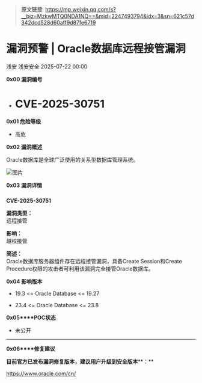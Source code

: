 > **原文链接**: https://mp.weixin.qq.com/s?__biz=MzkwMTQ0NDA1NQ==&mid=2247493794&idx=3&sn=621c57d342dcd528d60aff9d87fe6719

#  漏洞预警 | Oracle数据库远程接管漏洞  
浅安  浅安安全   2025-07-22 00:00  
  
**0x00 漏洞编号**  
- # CVE-2025-30751  
  
**0x01 危险等级**  
- 高危  
  
**0x02 漏洞概述**  
  
Oracle数据库是全球广泛使用的关系型数据库管理系统。  
  
![图片](https://mmbiz.qpic.cn/sz_mmbiz_png/7stTqD182SVjdb8W7T5YIrddGeQMLUBTXbxfZXlfOKXWTLDDbHJlEslX5e6xKhdokgiccSG2ibPY1uNib5wFzVicEg/640?wx_fmt=png&from=appmsg&wxfrom=5&wx_lazy=1&wx_co=1&tp=webp "")  
  
**0x03 漏洞详情**  
###   
  
**CVE-2025-30751**  
  
**漏洞类型：**  
远程接管  
  
**影响：**  
越权接管  
  
  
  
**简述：**  
Oracle数据库服务器组件存在远程接管漏洞，具备Create Session和Create Procedure权限的攻击者可利用该漏洞完全接管Oracle数据库。  
  
**0x04 影响版本**  
- 19.3 <= Oracle Database <= 19.27  
  
- 23.4 <= Oracle Database <= 23.8  
  
**0x05****POC状态**  
- 未公开  
  
****  
**0x06****修复建议**  
  
**目前官方已发布漏洞修复版本，建议用户升级到安全版本****：**  
  
https://www.oracle.com/cn/  
  
  
  
